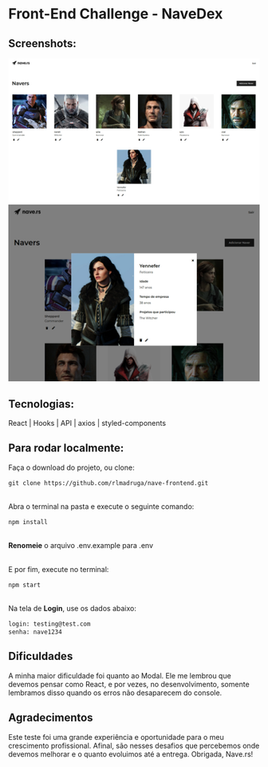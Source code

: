 <h1>  Front-End Challenge - NaveDex </h1>

## Screenshots:

<img src="./src/assets/img/screenshot.png">
<img src="./src/assets/img/screenshot2.png">

## Tecnologias:

React | Hooks | API | axios | styled-components

## Para rodar localmente:

Faça o download do projeto, ou clone:

```
git clone https://github.com/rlmadruga/nave-frontend.git
```

<br/>Abra o terminal na pasta e execute o seguinte comando:

```
npm install
```

<br/><strong>Renomeie</strong> o arquivo .env.example para .env

<br/>E por fim, execute no terminal:

```
npm start
```

<br/>Na tela de <strong>Login</strong>, use os dados abaixo:

```
login: testing@test.com
senha: nave1234
```

## Dificuldades

A minha maior dificuldade foi quanto ao Modal. Ele me lembrou que devemos pensar como React, e por vezes, no desenvolvimento, somente lembramos disso quando os erros não desaparecem do console.

## Agradecimentos

Este teste foi uma grande experiência e oportunidade para o meu crescimento profissional. Afinal, são nesses desafios que percebemos onde devemos melhorar e o quanto evoluimos até a entrega. Obrigada, Nave.rs!
